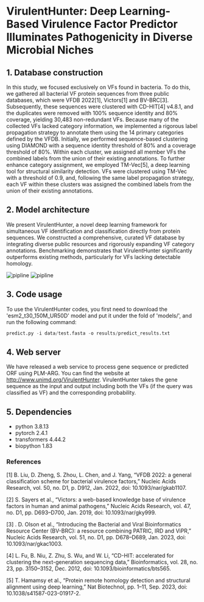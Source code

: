 # VirulentHunter: Deep Learning-Based Virulence Factor Predictor Illuminates Pathogenicity in Diverse Microbial Niches

## 1. Database construction
In this study, we focused exclusively on VFs found in bacteria. To do this, we gathered all bacterial VF protein sequences from three public databases, which were VFDB 2022[1], Victors[1] and BV-BRC[3]. Subsequently, these sequences were clustered with CD-HIT[4] v4.8.1, and the duplicates were removed with 100% sequence identity and 80% coverage, yielding 30,483 non-redundant VFs. Because many of the collected VFs lacked category information, we implemented a rigorous label propagation strategy to annotate them using the 14 primary categories defined by the VFDB. Initially, we performed sequence-based clustering using DIAMOND with a sequence identity threshold of 80% and a coverage threshold of 80%. Within each cluster, we assigned all member VFs the combined labels from the union of their existing annotations. To further enhance category assignment, we employed TM-Vec[5], a deep learning tool for structural similarity detection. VFs were clustered using TM-Vec with a threshold of 0.9, and, following the same label propagation strategy, each VF within these clusters was assigned the combined labels from the union of their existing annotations.
## 2. Model architecture

We present VirulentHunter, a novel deep learning framework for simultaneous VF identification and classification directly from protein sequences. We constructed a comprehensive, curated VF database by integrating diverse public resources and rigorously expanding VF category annotations. Benchmarking demonstrates that VirulentHunter significantly outperforms existing methods, particularly for VFs lacking detectable homology.

![pipline](http://119.3.41.228:9090/static/home.png)
![pipline](http://119.3.41.228:9090/static/information.png)


## 3. Code usage

To use the VirulentHunter codes, you first need to download the 'esm2_t30_150M_UR50D' model and put it under the fold of 'models/', and run the following command:

```python
predict.py -i data/test.fasta -o results/predict_results.txt
```

## 4. Web server
We have released a web service to process gene sequence or predicted ORF using PLM-ARG. You can find the website at http://www.unimd.org/VirulentHunter. VirulentHunter takes the gene sequence as the input and output including both the VFs (if the query was classified as VF) and the corresponding probability.
## 5. Dependencies
- python 3.8.13
- pytorch 2.4.1
- transformers 4.44.2
- biopython 1.83
### References
[1] B. Liu, D. Zheng, S. Zhou, L. Chen, and J. Yang, “VFDB 2022: a general classification scheme for bacterial virulence factors,” Nucleic Acids Research, vol. 50, no. D1, p. D912, Jan. 2022, doi: 10.1093/nar/gkab1107.

[2] S. Sayers et al., “Victors: a web-based knowledge base of virulence factors in human and animal pathogens,” Nucleic Acids Research, vol. 47, no. D1, pp. D693–D700, Jan. 2019, doi: 10.1093/nar/gky999.

[3] . D. Olson et al., “Introducing the Bacterial and Viral Bioinformatics Resource Center (BV-BRC): a resource combining PATRIC, IRD and ViPR,” Nucleic Acids Research, vol. 51, no. D1, pp. D678–D689, Jan. 2023, doi: 10.1093/nar/gkac1003.

[4] L. Fu, B. Niu, Z. Zhu, S. Wu, and W. Li, “CD-HIT: accelerated for clustering the next-generation sequencing data,” Bioinformatics, vol. 28, no. 23, pp. 3150–3152, Dec. 2012, doi: 10.1093/bioinformatics/bts565.

[5] T. Hamamsy et al., “Protein remote homology detection and structural alignment using deep learning,” Nat Biotechnol, pp. 1–11, Sep. 2023, doi: 10.1038/s41587-023-01917-2.